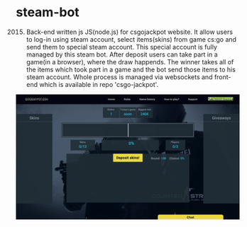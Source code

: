 # steam-bot
2015. Back-end written js JS(node.js) for csgojackpot website. It allow users to log-in using steam account, select items(skins) from game cs:go and send them to special steam account. This special account is fully managed by this steam bot. After deposit users can take part in a game(in a browser), where the draw happends. The winner takes all of the items which took part in a game and the bot send those items to his steam account. Whole process is managed via websockets and front-end which is available in repo 'csgo-jackpot'.

![Website screen](https://github.com/r-adamski/csgo-jackpot/blob/master/csgoeasypot.jpg?raw=true)
